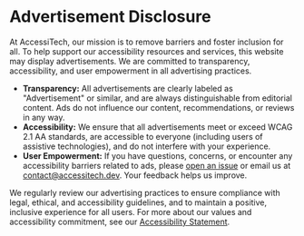 # Advertisement Disclosure

At AccessiTech, our mission is to remove barriers and foster inclusion for all. To help support our accessibility resources and services, this website may display advertisements. We are committed to transparency, accessibility, and user empowerment in all advertising practices.

- **Transparency:** All advertisements are clearly labeled as "Advertisement" or similar, and are always distinguishable from editorial content. Ads do not influence our content, recommendations, or reviews in any way.
- **Accessibility:** We ensure that all advertisements meet or exceed WCAG 2.1 AA standards, are accessible to everyone (including users of assistive technologies), and do not interfere with your experience.
- **User Empowerment:** If you have questions, concerns, or encounter any accessibility barriers related to ads, please [open an issue](https://github.com/AccessiTech/AccessiTech/issues) or email us at [contact@accessitech.dev](mailto:contact@accessitech.dev). Your feedback helps us improve.

We regularly review our advertising practices to ensure compliance with legal, ethical, and accessibility guidelines, and to maintain a positive, inclusive experience for all users. For more about our values and accessibility commitment, see our [Accessibility Statement](../../ACCESSIBILITY.md).
